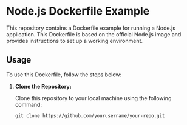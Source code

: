# Node.js Dockerfile Example

This repository contains a Dockerfile example for running a Node.js application. This Dockerfile is based on the official Node.js image and provides instructions to set up a working environment.

## Usage

To use this Dockerfile, follow the steps below:

1. **Clone the Repository:**

   Clone this repository to your local machine using the following command:

   ```shell
   git clone https://github.com/yourusername/your-repo.git
